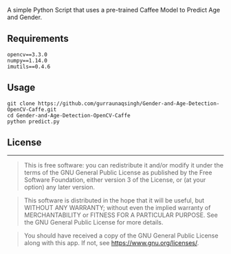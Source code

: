 A simple Python Script that uses a pre-trained Caffee Model to Predict Age and Gender.

Requirements
-----------

```
opencv==3.3.0
numpy==1.14.0
imutils==0.4.6
```

Usage
-----------

```
git clone https://github.com/gurraunaqsingh/Gender-and-Age-Detection-OpenCV-Caffe.git
cd Gender-and-Age-Detection-OpenCV-Caffe
python predict.py
```

## License
-----------

>This is free software: you can redistribute it and/or modify it under the terms of the GNU General Public License as published by the Free Software Foundation, either version 3 of the License, or (at your option) any later version. 

>This software is distributed in the hope that it will be useful, but WITHOUT ANY WARRANTY; without even the implied warranty of MERCHANTABILITY or FITNESS FOR A PARTICULAR PURPOSE. See the GNU General Public License for more details. 

>You should have received a copy of the GNU General Public License along with this app. If not, see <https://www.gnu.org/licenses/>.